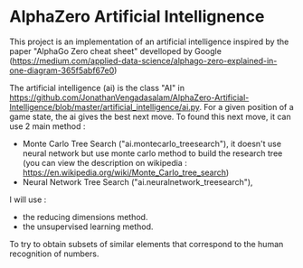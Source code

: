 # AlphaZero Artificial Intellignence
This project is an implementation of an artificial intelligence inspired by the paper "AlphaGo Zero cheat sheet" develloped by Google (https://medium.com/applied-data-science/alphago-zero-explained-in-one-diagram-365f5abf67e0)

The artificial intelligence (ai) is the class "AI" in https://github.com/JonathanVengadasalam/AlphaZero-Artificial-Intelligence/blob/master/artificial_intelligence/ai.py. For a given position of a game state, the ai gives the best next move. To found this next move, it can use 2 main method :
 - Monte Carlo Tree Search ("ai.montecarlo_treesearch"), it doesn't use neural network but use monte carlo method to build the research tree (you can view the description on wikipedia : https://en.wikipedia.org/wiki/Monte_Carlo_tree_search)
 - Neural Network Tree Search ("ai.neuralnetwork_treesearch"), 

I will use :
- the reducing dimensions method.
- the unsupervised learning method.
<a/>

To try to obtain subsets of similar elements that correspond to the human recognition of numbers.
